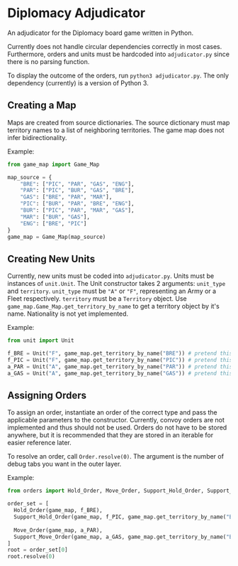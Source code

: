 # Diplomacy Adjudicator

An adjudicator for the Diplomacy board game written in Python.

Currently does not handle circular dependencies correctly in most cases. Furthermore, orders and units must be hardcoded into
`adjudicator.py` since there is no parsing function.

To display the outcome of the orders, run `python3 adjudicator.py`. The only dependency (currently) is a version of Python 3.

## Creating a Map

Maps are created from source dictionaries. The source dictionary must map territory names to a list of neighboring territories.
The game map does not infer bidirectionality.

Example:
```python
from game_map import Game_Map

map_source = {
    "BRE": ["PIC", "PAR", "GAS", "ENG"],
    "PAR": ["PIC", "BUR", "GAS", "BRE"],
    "GAS": ["BRE", "PAR", "MAR"],
    "PIC": ["BUR", "PAR", "BRE", "ENG"],
    "BUR": ["PIC", "PAR", "MAR", "GAS"],
    "MAR": ["BUR", "GAS"],
    "ENG": ["BRE", "PIC"]
}
game_map = Game_Map(map_source)
```

## Creating New Units

Currently, new units must be coded into `adjudicator.py`. Units must be instances of `unit.Unit`.
The Unit constructor takes 2 arguments: `unit_type` and `territory`. `unit_type` must be `"A"` or `"F"`, representing an Army
or a Fleet respectively. `territory` must be a `Territory` object. Use `game_map.Game_Map.get_territory_by_name` to get a territory object
by it's name. Nationality is not yet implemented.

Example:
```python
from unit import Unit

f_BRE = Unit("F", game_map.get_territory_by_name("BRE")) # pretend this is French
f_PIC = Unit("F", game_map.get_territory_by_name("PIC")) # pretend this is French
a_PAR = Unit("A", game_map.get_territory_by_name("PAR")) # pretend this is German
a_GAS = Unit("A", game_map.get_territory_by_name("GAS")) # pretend this is German
```

## Assigning Orders

To assign an order, instantiate an order of the correct type and pass the applicable parameters to the constructor. Currently,
convoy orders are not implemented and thus should not be used. Orders do not have to be stored anywhere, but it is recommended
that they are stored in an iterable for easier reference later.

To resolve an order, call `Order.resolve(0)`. The argument is the number of debug tabs you want in the outer layer.

Example:
```python
from orders import Hold_Order, Move_Order, Support_Hold_Order, Support_Move_Order

order_set = [
  Hold_Order(game_map, f_BRE),
  Support_Hold_Order(game_map, f_PIC, game_map.get_territory_by_name("BRE")),
  
  Move_Order(game_map, a_PAR),
  Support_Move_Order(game_map, a_GAS, game_map.get_territory_by_name("BRE"), game_map.get_territory_by_name("PAR"))
]
root = order_set[0]
root.resolve(0)
```
